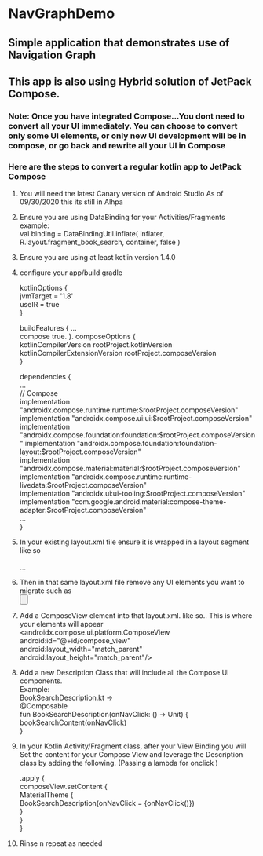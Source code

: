 # NavGraphDemo

## Simple application that demonstrates use of Navigation Graph

## This app is also using Hybrid solution of JetPack Compose. 
### Note: Once you have integrated Compose...You dont need to convert all your UI immediately.  You can choose to convert only some UI elements, or only new UI development will be in compose, or go back and rewrite all your UI in Compose

### Here are the steps to convert a regular kotlin app to JetPack Compose

1. You will need the latest Canary version of Android Studio As of 09/30/2020 this its still in Alhpa

2. Ensure you are using DataBinding for your Activities/Fragments
example:  
    val binding = DataBindingUtil.inflate<FragmentBookSearchBinding>(
        inflater, R.layout.fragment_book_search, container, false
    )

3. Ensure you are using at least kotlin version 1.4.0 

4. configure your app/build gradle

    kotlinOptions {  
        jvmTarget = '1.8'  
        useIR = true  
    }  

    buildFeatures { 
        ...  
        compose true. 
    }. 
    composeOptions {  
        kotlinCompilerVersion rootProject.kotlinVersion  
        kotlinCompilerExtensionVersion rootProject.composeVersion  
    }  

    dependencies {  
        ...  
        // Compose  
        implementation "androidx.compose.runtime:runtime:$rootProject.composeVersion"  
        implementation "androidx.compose.ui:ui:$rootProject.composeVersion"  
        implementation "androidx.compose.foundation:foundation:$rootProject.composeVersion"  
        implementation "androidx.compose.foundation:foundation-layout:$rootProject.composeVersion"  
        implementation "androidx.compose.material:material:$rootProject.composeVersion"  
        implementation "androidx.compose.runtime:runtime-livedata:$rootProject.composeVersion"  
        implementation "androidx.ui:ui-tooling:$rootProject.composeVersion"  
        implementation "com.google.android.material:compose-theme-adapter:$rootProject.composeVersion"  
        ...  
    }  


5. In your existing layout.xml file ensure it is wrapped in a layout segment like so  
    <layout xmlns:android="http://schemas.android.com/apk/res/android">  
    ...  
    </layout>  

6. Then in that same layout.xml file remove any UI elements you want to migrate such as   
    <Button  
        android:id="@+id/detailsButton"  
        android:layout_width="match_parent"  
        android:layout_height="wrap_content"  
        android:text="@string/book_details"  
    />  


7. Add a ComposeView element into that layout.xml. like so.. This is where your elements will appear  
    <androidx.compose.ui.platform.ComposeView  
        android:id="@+id/compose_view"  
        android:layout_width="match_parent"  
        android:layout_height="match_parent"/>  

8. Add a new Description Class that will include all the Compose UI components.  
    Example:  
    BookSearchDescription.kt ->  
    @Composable  
    fun BookSearchDescription(onNavClick: () -> Unit) {  
        bookSearchContent(onNavClick)  
    }  

9. In your Kotlin Activity/Fragment class, after your View Binding you will Set the content for your Compose View and leverage the Description class by adding the following. (Passing a lambda for onclick )  
  
    .apply {  
        composeView.setContent {  
            MaterialTheme {  
                BookSearchDescription(onNavClick = {onNavClick()})  
            }  
        }  
    }  

10.  Rinse n repeat as needed  
